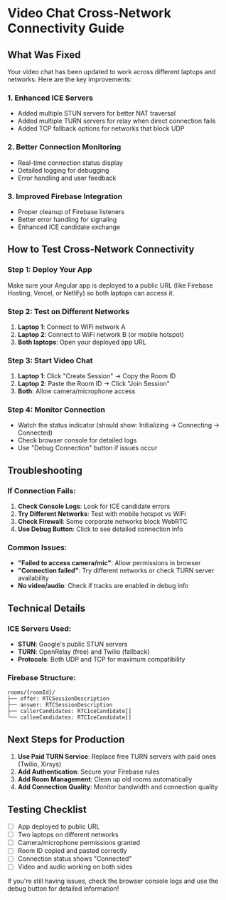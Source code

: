 # Video Chat Cross-Network Connectivity Guide

## What Was Fixed

Your video chat has been updated to work across different laptops and networks. Here are the key improvements:

### 1. **Enhanced ICE Servers**
- Added multiple STUN servers for better NAT traversal
- Added multiple TURN servers for relay when direct connection fails
- Added TCP fallback options for networks that block UDP

### 2. **Better Connection Monitoring**
- Real-time connection status display
- Detailed logging for debugging
- Error handling and user feedback

### 3. **Improved Firebase Integration**
- Proper cleanup of Firebase listeners
- Better error handling for signaling
- Enhanced ICE candidate exchange

## How to Test Cross-Network Connectivity

### Step 1: Deploy Your App
Make sure your Angular app is deployed to a public URL (like Firebase Hosting, Vercel, or Netlify) so both laptops can access it.

### Step 2: Test on Different Networks
1. **Laptop 1**: Connect to WiFi network A
2. **Laptop 2**: Connect to WiFi network B (or mobile hotspot)
3. **Both laptops**: Open your deployed app URL

### Step 3: Start Video Chat
1. **Laptop 1**: Click "Create Session" → Copy the Room ID
2. **Laptop 2**: Paste the Room ID → Click "Join Session"
3. **Both**: Allow camera/microphone access

### Step 4: Monitor Connection
- Watch the status indicator (should show: Initializing → Connecting → Connected)
- Check browser console for detailed logs
- Use "Debug Connection" button if issues occur

## Troubleshooting

### If Connection Fails:
1. **Check Console Logs**: Look for ICE candidate errors
2. **Try Different Networks**: Test with mobile hotspot vs WiFi
3. **Check Firewall**: Some corporate networks block WebRTC
4. **Use Debug Button**: Click to see detailed connection info

### Common Issues:
- **"Failed to access camera/mic"**: Allow permissions in browser
- **"Connection failed"**: Try different networks or check TURN server availability
- **No video/audio**: Check if tracks are enabled in debug info

## Technical Details

### ICE Servers Used:
- **STUN**: Google's public STUN servers
- **TURN**: OpenRelay (free) and Twilio (fallback)
- **Protocols**: Both UDP and TCP for maximum compatibility

### Firebase Structure:
```
rooms/{roomId}/
├── offer: RTCSessionDescription
├── answer: RTCSessionDescription  
├── callerCandidates: RTCIceCandidate[]
└── calleeCandidates: RTCIceCandidate[]
```

## Next Steps for Production

1. **Use Paid TURN Service**: Replace free TURN servers with paid ones (Twilio, Xirsys)
2. **Add Authentication**: Secure your Firebase rules
3. **Add Room Management**: Clean up old rooms automatically
4. **Add Connection Quality**: Monitor bandwidth and connection quality

## Testing Checklist

- [ ] App deployed to public URL
- [ ] Two laptops on different networks
- [ ] Camera/microphone permissions granted
- [ ] Room ID copied and pasted correctly
- [ ] Connection status shows "Connected"
- [ ] Video and audio working on both sides

If you're still having issues, check the browser console logs and use the debug button for detailed information! 